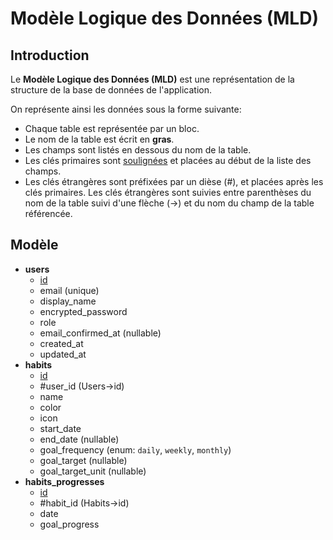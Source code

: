 # Modèle Logique des Données (MLD)

## Introduction

Le **Modèle Logique des Données (MLD)** est une représentation de la structure de la base de données de l'application.

On représente ainsi les données sous la forme suivante:

- Chaque table est représentée par un bloc.
- Le nom de la table est écrit en **gras**.
- Les champs sont listés en dessous du nom de la table.
- Les clés primaires sont <u>soulignées</u> et placées au début de la liste des champs.
- Les clés étrangères sont préfixées par un dièse (#), et placées après les clés primaires. Les clés étrangères sont suivies entre parenthèses du nom de la table suivi d'une flèche (->) et du nom du champ de la table référencée.

## Modèle

- **users**
  - <u>id</u>
  - email (unique)
  - display_name
  - encrypted_password
  - role
  - email_confirmed_at (nullable)
  - created_at
  - updated_at
- **habits**
  - <u>id</u>
  - #user_id (Users->id)
  - name
  - color
  - icon
  - start_date
  - end_date (nullable)
  - goal_frequency (enum: `daily`, `weekly`, `monthly`)
  - goal_target (nullable)
  - goal_target_unit (nullable)
- **habits_progresses**
  - <u>id</u>
  - #habit_id (Habits->id)
  - date
  - goal_progress
